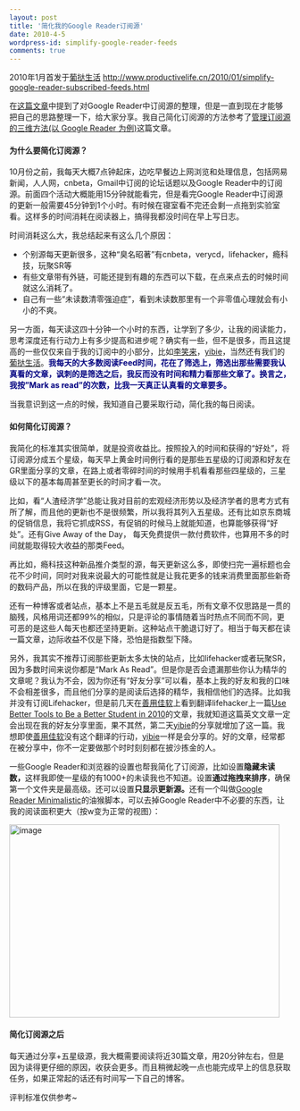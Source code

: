 ```yaml
---
layout: post
title: '简化我的Google Reader订阅源'
date: 2010-4-5
wordpress-id: simplify-google-reader-feeds
comments: true
---
```

<p>2010年1月首发于<a href="http://www.productivelife.cn" target="_blank">葡挞生活</a>&#160;<a title="http://www.productivelife.cn/2010/01/simplify-google-reader-subscribed-feeds.html" href="http://www.productivelife.cn/2010/01/simplify-google-reader-subscribed-feeds.html">http://www.productivelife.cn/2010/01/simplify-google-reader-subscribed-feeds.html</a></p>  <p>在<a href="http://www.productivelife.cn/2009/10/sorting-music-photo-ebook.html">这篇文章</a>中提到了对Google Reader中订阅源的整理，但是一直到现在才能够把自己的思路整理一下，给大家分享。我自己简化订阅源的方法参考了<a title="http://waleswave.com/3d-approach-to-organize-rss-feeds-using-google-reader" href="http://waleswave.com/3d-approach-to-organize-rss-feeds-using-google-reader">管理订阅源的三维方法(以 Google Reader 为例)</a>这篇文章。</p>  <h4>为什么要简化订阅源？</h4>  <p>10月份之前，我每天大概7点钟起床，边吃早餐边上网浏览和处理信息，包括网易新闻，人人网，cnbeta，Gmail中订阅的论坛话题以及Google Reader中的订阅源。前面四个活动大概能用15分钟就能看完，但是看完Google Reader中订阅源的更新一般需要45分钟到1个小时。有时候在寝室看不完还会剩一点拖到实验室看。这样多的时间消耗在阅读器上，搞得我都没时间在早上写日志。</p>  <p>时间消耗这么大，我总结起来有这么几个原因：</p>  <ul>   <li>个别源每天更新很多，这种“臭名昭著”有cnbeta，verycd，lifehacker，瘾科技，玩聚SR等 </li>    <li>有些文章带有外链，可能还提到有趣的东西可以下载，在点来点去的时候时间就这么消耗了。 </li>    <li>自己有一些“未读数清零强迫症”，看到未读数那里有一个非零值心理就会有小小的不爽。 </li> </ul>  <p>另一方面，每天读这四十分钟一个小时的东西，让学到了多少，让我的阅读能力，思考深度还有行动力上有多少提高和进步呢？确实有一些，但不是很多，而且这提高的一些仅仅来自于我的订阅中的小部分，比如<a href="http://www.lixiaolai.com">李笑来</a>，<a href="http://www.gtustudy.com">yibie</a>，当然还有我们的<a href="http://www.productivelife.cn" target="_blank">葡挞生活</a>。<strong><font color="#000080">我每天的大多数阅读Feed时间，花在了筛选上，筛选出那些需要我认真看的文章，讽刺的是筛选之后，我反而没有时间和精力看那些文章了。换言之，我按”Mark as read”的次数，比我一天真正认真看的文章要多。</font></strong></p>  <p>当我意识到这一点的时候，我知道自己要采取行动，简化我的每日阅读。</p>  <h4>如何简化订阅源？</h4>  <p>我简化的标准其实很简单，就是投资收益比。按照投入的时间和获得的“好处”，将订阅源分成五个星级，每天早上黄金时间例行看的是那些五星级的订阅源和好友在GR里面分享的文章，在路上或者零碎时间的时候用手机看看那些四星级的，三星级以下的基本每周甚至更长的时间才看一次。</p>  <p>比如，看“人渣经济学”总能让我对目前的宏观经济形势以及经济学者的思考方式有所了解，而且他的更新也不是很频繁，所以我将其列入五星级。还有比如京东商城的促销信息，我将它抓成RSS，有促销的时候马上就能知道，也算能够获得“好处”。还有Give Away of the Day， 每天免费提供一款付费软件，也算用不多的时间就能取得较大收益的那类Feed。</p>  <p>再比如，瘾科技这种新品推介类型的源，每天更新这么多，即使扫完一遍标题也会花不少时间，同时对我来说最大的可能性就是让我花更多的钱来消费里面那些新奇的数码产品，所以在我的评级里面，它是一颗星。</p>  <p>还有一种博客或者站点，基本上不是五毛就是反五毛，所有文章不仅思路是一贯的脑残，风格用词还都99%的相似，只是评论的事情随着当时热点不同而不同，更可恶的是这些人每天也都还坚持更新。这种站点干脆退订好了。相当于每天都在读一篇文章，边际收益不仅是下降，恐怕是指数型下降。</p>  <p>另外，我其实不推荐订阅那些更新太多太快的站点，比如lifehacker或者玩聚SR，因为多数时间来说你都是“Mark As Read”。但是你是否会遗漏那些你认为精华的文章呢？我认为不会，因为你还有“好友分享”可以看，基本上我的好友和我的口味不会相差很多，而且他们分享的是阅读后选择的精华，我相信他们的选择。比如我并没有订阅Lifehacker，但是前几天在<a href="http://xbeta.info" target="_blank">善用佳软</a>上看到翻译lifehacker上一篇<a href="http://lifehacker.com/5441531/use-better-tools-to-be-a-better-student-in-2010">Use Better Tools to Be a Better Student in 2010</a>的文章，我就知道这篇英文文章一定会出现在我的好友分享里面，果不其然，第二天<a href="http://www.gtustudy.com" target="_blank">yibie</a>的分享就增加了这一篇。我想即使<a href="http://xbeta.info" target="_blank">善用佳软</a>没有这个翻译的行动，<a href="http://www.gtustudy.com" target="_blank">yibie</a>一样是会分享的。好的文章，经常都在被分享中，你不一定要做那个时时刻刻都在披沙拣金的人。</p>  <p>一些Google Reader和浏览器的设置也帮我简化了订阅源，比如设置<strong>隐藏未读数，</strong>这样我即使一星级的有1000+的未读我也不知道。设置<strong>通过拖拽来排序</strong>，确保第一个文件夹是最高级。还可以设置<strong>只显示更新源。</strong>还有一个叫做<a href="http://userscripts.org/scripts/show/12197" target="_blank">Google Reader Minimalistic</a>的油猴脚本，可以去掉Google Reader中不必要的东西，让我的阅读面积更大（按w变为正常的视图）：</p>  <p><a href="http://laoyang.info/blog/wp-content/uploads/2010/04/image7.png"><img style="border-right-width: 0px; display: inline; border-top-width: 0px; border-bottom-width: 0px; border-left-width: 0px" title="image" border="0" alt="image" src="http://laoyang.info/blog/wp-content/uploads/2010/04/image_thumb7.png" width="484" height="346" /></a> </p>  <h4>简化订阅源之后</h4>  <p>每天通过分享+五星级源，我大概需要阅读将近30篇文章，用20分钟左右，但是因为读得更仔细的原因，收获会更多。而且稍微起晚一点也能完成早上的信息获取任务，如果正常起的话还有时间写一下自己的博客。</p>  <p>评判标准仅供参考~</p>

